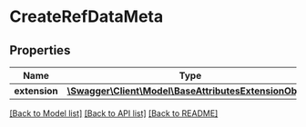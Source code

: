 # CreateRefDataMeta

## Properties
Name | Type | Description | Notes
------------ | ------------- | ------------- | -------------
**extension** | [**\Swagger\Client\Model\BaseAttributesExtensionObject**](BaseAttributesExtensionObject.md) |  | 

[[Back to Model list]](../README.md#documentation-for-models) [[Back to API list]](../README.md#documentation-for-api-endpoints) [[Back to README]](../README.md)


